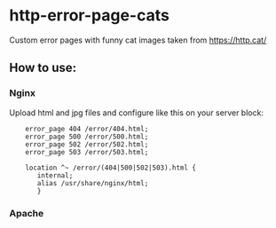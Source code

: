 # http-error-page-cats
Custom error pages with funny cat images taken from https://http.cat/
## How to use:
### Nginx
Upload html and jpg files and configure like this on your server block:
```
	error_page 404 /error/404.html;
	error_page 500 /error/500.html;
	error_page 502 /error/502.html;
	error_page 503 /error/503.html;

	location ^~ /error/(404|500|502|503).html {
	   internal;
	   alias /usr/share/nginx/html;
       }
```
### Apache
